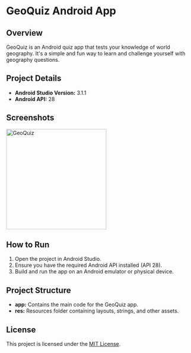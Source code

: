 # GeoQuiz Android App

## Overview

GeoQuiz is an Android quiz app that tests your knowledge of world geography. It's a simple and fun way to learn and challenge yourself with geography questions.

## Project Details

- **Android Studio Version:** 3.1.1
- **Android API:** 28

## Screenshots

<img width="270" alt="GeoQuiz" src="https://github.com/karen-nke/android-geoquiz/assets/103889430/4dfc2801-a432-4cb1-a5a3-c23fd3cd5d21">

## How to Run

1. Open the project in Android Studio.
2. Ensure you have the required Android API installed (API 28).
3. Build and run the app on an Android emulator or physical device.

## Project Structure

- **app:** Contains the main code for the GeoQuiz app.
- **res:** Resources folder containing layouts, strings, and other assets.


## License

This project is licensed under the [MIT License](LICENSE).

